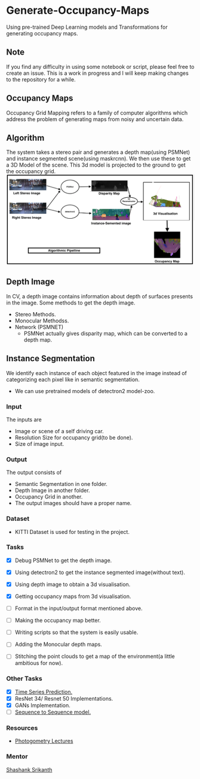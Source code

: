 # Generate-Occupancy-Maps
Using pre-trained Deep Learning models and Transformations for generating occupancy maps.

## Note
If you find any difficulty in using some notebook or script, please feel free to create an issue. This is a work in progress and I will keep making changes to the repository for a while.

## Occupancy Maps
Occupancy Grid Mapping refers to a family of computer algorithms which address the problem of generating maps from noisy and uncertain data.

## Algorithm
The system takes a stereo pair and generates a depth map(using PSMNet) and instance segmented scene(using maskrcnn). We then use these to get a 3D Model of the scene. This 3d model is projected to the ground to get the occupancy grid.
!["Algorithmic Pipeline"](./HowToUse/pipeline.png)


## Depth Image
In CV, a depth image contains information about depth of surfaces presents in the image.
Some methods to get the depth image.
* Stereo Methods.
* Monocular Methodss.
* Network (PSMNET)
  * PSMNet actually gives disparity map, which can be converted to a depth map.

## Instance Segmentation
We identify each instance of each object featured in the image instead of categorizing each pixel like in semantic segmentation.
* We can use pretrained models of detectron2 model-zoo.
 

### Input
The inputs are
* Image or scene of a self driving car.
* Resolution Size for occupancy grid(to be done).
* Size of image input.

### Output
The output consists of
* Semantic Segmentation in one folder.
* Depth Image in another folder.
* Occupancy Grid in another.
* The output images should have a proper name.

### Dataset
* KITTI Dataset is used for testing in the project.

### Tasks
- [x] Debug PSMNet to get the depth image.
- [x] Using detectron2 to get the instance segmented image(without text).
- [x] Using depth image to obtain a 3d visualisation.
- [x] Getting occupancy maps from 3d visualisation.
- [ ] Format in the input/output format mentioned above.
- [ ] Making the occupancy map better.
- [ ] Writing scripts so that the system is easily usable.
- [ ] Adding the Monocular depth maps.
- [ ] Stitching the point clouds to get a map of the environment(a little ambitious for now).


### Other Tasks
- [x] [Time Series Prediction.](https://github.com/pytorch/examples/tree/master/time_sequence_prediction)
- [x] ResNet 34/ Resnet 50 Implementations.
- [x] GANs Implementation.
- [ ] [Sequence to Sequence model.](https://pytorch.org/tutorials/intermediate/seq2seq_translation_tutorial.html)

### Resources
* [Photogometry Lectures](https://www.youtube.com/watch?v=_mOG_lpPnpY&list=PLgnQpQtFTOGRsi5vzy9PiQpNWHjq-bKN1)

### Mentor
[Shashank Srikanth](https://github.com/talsperre)
